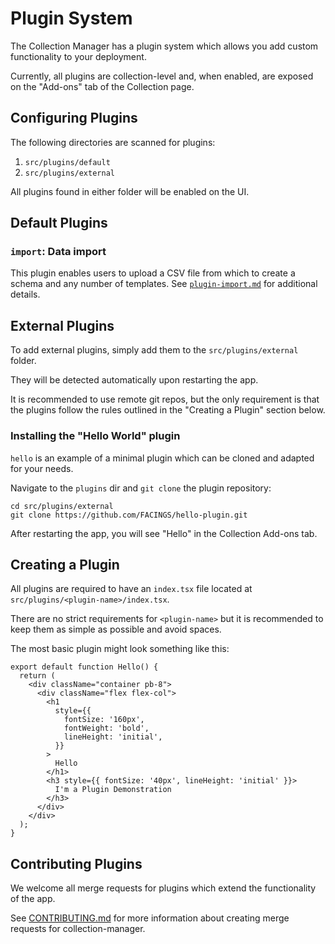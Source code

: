 # Plugin System

The Collection Manager has a plugin system which allows you add custom
functionality to your deployment.

Currently, all plugins are collection-level and, when enabled, are exposed on
the "Add-ons" tab of the Collection page.


## Configuring Plugins

The following directories are scanned for plugins:

1. `src/plugins/default`
2. `src/plugins/external`

All plugins found in either folder will be enabled on the UI.


## Default Plugins

### `import`: Data import

This plugin enables users to upload a CSV file from which to create a schema and
any number of templates. See [`plugin-import.md`](plugin-import.md) for
additional details.


## External Plugins

To add external plugins, simply add them to the `src/plugins/external` folder.

They will be detected automatically upon restarting the app.

It is recommended to use remote git repos, but the only requirement is that
the plugins follow the rules outlined in the "Creating a Plugin" section below.


### Installing the "Hello World" plugin

`hello` is an example of a minimal plugin which can be cloned and adapted for
your needs.

Navigate to the `plugins` dir and `git clone` the plugin repository:

```
cd src/plugins/external
git clone https://github.com/FACINGS/hello-plugin.git
```

After restarting the app, you will see "Hello" in the Collection Add-ons tab.




## Creating a Plugin

All plugins are required to have an `index.tsx` file located at
`src/plugins/<plugin-name>/index.tsx`.

There are no strict requirements for `<plugin-name>` but it is recommended to
keep them as simple as possible and avoid spaces.

The most basic plugin might look something like this:

```
export default function Hello() {
  return (
    <div className="container pb-8">
      <div className="flex flex-col">
        <h1
          style={{
            fontSize: '160px',
            fontWeight: 'bold',
            lineHeight: 'initial',
          }}
        >
          Hello
        </h1>
        <h3 style={{ fontSize: '40px', lineHeight: 'initial' }}>
          I'm a Plugin Demonstration
        </h3>
      </div>
    </div>
  );
}
```


## Contributing Plugins

We welcome all merge requests for plugins which extend the functionality of the
app.

See [CONTRIBUTING.md](../CONTRIBUTING.md) for more information about creating
merge requests for collection-manager.
